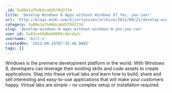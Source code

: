 ```yaml
---
_id: 5a88e1afbd6dca0d5f0d2f34
title: 'Develop Windows 8 Apps without Windows 8? Yes, you can!'
url: 'http://blogs.msdn.com/b/jerrynixon/archive/2012/08/21/develop-windows-8-apps-without-windows-8-yes-you-can.aspx'
category: 5a88e1afbd6dca0d5f0d2f34
slug: 'develop-windows-8-apps-without-windows-8-yes-you-can'
user_id: 5a83ce59d6eb0005c4ecda2c
username: 'bill-s'
createdOn: '2012-08-24T07:35:48.000Z'
tags: []
---
```


Windows is the premiere development platform in the world. With Windows 8, developers can leverage their existing skills and code assets to create applications. Step into these virtual labs and learn how to build, share and sell interesting and easy-to-use applications that will make your customers happy. Virtual labs are simple – no complex setup or installation required.

